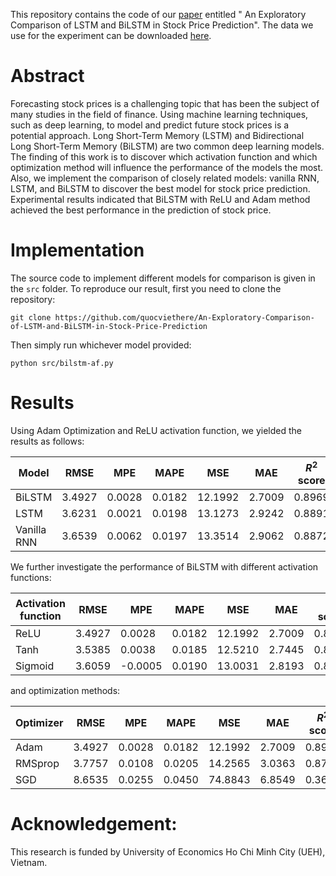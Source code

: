 This repository contains the code of our [paper](https://link.springer.com/chapter/10.1007/978-981-99-5166-6_35) entitled "
An Exploratory Comparison of LSTM and BiLSTM in Stock Price Prediction". The data we use for the experiment can be downloaded [here](https://github.com/quocviethere/An-Exploratory-Comparison-of-LSTM-and-BiLSTM-in-Stock-Price-Prediction/blob/main/data/AAPL.csv).

# Abstract
Forecasting stock prices is a challenging topic that has been the subject of many studies in the field of finance. Using machine learning techniques, such as deep learning, to model and predict future stock prices is a potential approach. Long Short-Term Memory (LSTM) and Bidirectional Long Short-Term Memory (BiLSTM) are two common deep learning models. The finding of this work is to discover which activation function and which optimization method will influence the performance of the models the most. Also, we implement the comparison of closely related models: vanilla RNN, LSTM, and BiLSTM to discover the best model for stock price prediction. Experimental results indicated that BiLSTM with ReLU and Adam method achieved the best performance in the prediction of stock price.

# Implementation

The source code to implement different models for comparison is given in the `src` folder. To reproduce our result, first you need to clone the repository:

```
git clone https://github.com/quocviethere/An-Exploratory-Comparison-of-LSTM-and-BiLSTM-in-Stock-Price-Prediction
```

Then simply run whichever model provided:

```
python src/bilstm-af.py
```

# Results

Using Adam Optimization and ReLU activation function, we yielded the results as follows:

| Model        | RMSE   | MPE    | MAPE   | MSE    | MAE    | $R^2$ score |
|--------------|--------|--------|--------|--------|--------|----------|
| BiLSTM       | 3.4927 | 0.0028 | 0.0182 | 12.1992 | 2.7009 | 0.8969   |
| LSTM         | 3.6231 | 0.0021 | 0.0198 | 13.1273 | 2.9242 | 0.8891   |
| Vanilla RNN  | 3.6539 | 0.0062 | 0.0197 | 13.3514 | 2.9062 | 0.8872   |


We further investigate the performance of BiLSTM with different activation functions:

|  Activation function   | RMSE   | MPE    | MAPE   | MSE    | MAE    | $R^2$ score |
|---------|--------|--------|--------|--------|--------|----------|
| ReLU    | 3.4927 | 0.0028 | 0.0182 | 12.1992 | 2.7009 | 0.8969   |
| Tanh    | 3.5385 | 0.0038 | 0.0185 | 12.5210 | 2.7445 | 0.8942   |
| Sigmoid | 3.6059 | -0.0005 | 0.0190 | 13.0031 | 2.8193 | 0.8901   |

and optimization methods:

| Optimizer | RMSE   | MPE     | MAPE   | MSE    | MAE    | $R^2$ score |
|----------|--------|--------|--------|--------|--------|----------|
| Adam     | 3.4927 | 0.0028 | 0.0182 | 12.1992 | 2.7009 | 0.8969   |
| RMSprop  | 3.7757 | 0.0108 | 0.0205 | 14.2565 | 3.0363 | 0.8795   |
| SGD      | 8.6535 | 0.0255 | 0.0450 | 74.8843 | 6.8549 | 0.3675   |


# Acknowledgement:
This research is funded by University of Economics Ho Chi Minh City (UEH), Vietnam.
